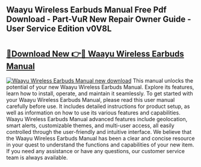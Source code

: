 ## Waayu Wireless Earbuds Manual Free Pdf Download - Part-VuR New Repair Owner Guide - User Service Edition v0V8L

# <h2><a href="http://bc32681.oget.top/?id=Waayu+Wireless+Earbuds+Manual">🔗Download New 👉🔴 Waayu Wireless Earbuds Manual</a></h2>

[![Waayu Wireless Earbuds Manual new download](https://i.imgur.com/5g1atiW.png)](http://bc32681.oget.top/?id=Waayu+Wireless+Earbuds+Manual)
This manual unlocks the potential of your new Waayu Wireless Earbuds Manual. Explore its features, learn how to install, operate, and maintain it seamlessly. To get started with your Waayu Wireless Earbuds Manual, please read this user manual carefully before use. It includes detailed instructions for product setup, as well as information on how to use its various features and capabilities. Waayu Wireless Earbuds Manual advanced features include geolocation, smart alerts, customizable themes, and multi-user access, all easily controlled through the user-friendly and intuitive interface. We believe that the Waayu Wireless Earbuds Manual has been a clear and concise resource in your quest to understand the functions and capabilities of your new item. If you need any assistance or have any questions, our customer service team is always available.
